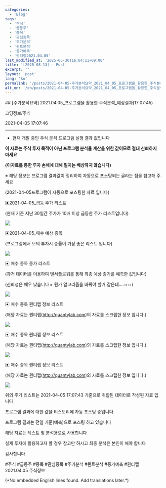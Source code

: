 ```yaml
---
categories:
  - 'Blog'
tags:
  - '주식'
  - '급등주'
  - '종목'
  - '관심종목'
  - '주가분석'
  - '퀸트분석'
  - '종가예측'
  - '퀀티랩2021.04.05'
last_modified_at: '2025-05-30T16:04:11+09:00'
title: '[2025-08-13] - Post'
excerpt: ''
layout: 'post'
lang: 'ko'
permalink: '/posts/2021-04-05-주가분석요약_2021_04_05_프로그램을_활용한_주식분석_예상결과_17_07_45/'
alt_en: '/en/posts/2021-04-05-주가분석요약_2021_04_05_프로그램을_활용한_주식분석_예상결과_17_07_45/'
---
```


<div class="lang-panel lang-ko" lang="ko">
## [주가분석요약] 2021.04.05_프로그램을 활용한 주식분석_예상결과(17:07:45)

코딩정보/주식

2021-04-05 17:07:46

* * *

* 현재 개발 중인 주식 분석 프로그램 실행 결과 값입니다

**이 자료는 주식 투자 목적이 아닌 프로그램 분석율 계산을 위한 값이므로 절대 신뢰하지 마세요**

**(이자료를 통한 투자 손해에 대해 필자는 배상하지 않습니다)**

※ 해당 정보는 프로그램 결과값이 정리하여 자동으로 포스팅되는 글라는 점을 참고해 주세요

(2021-04-05프로그램이 자동으로 포스팅한 자료 입니다)

▣2021-04-05_급등 주가 리스트

(현재 기준 지난 30일간 주가가 10배 이상 급등한 주가 리스트입니다)

![](/assets/images/주가분석요약_2021_04_05_프로그램을_활용한_주식분석_예상결과_17_07_45/skyloket_list.png)

▣2021-04-05_매수 예상 종목

(프로그램에서 모의 투자시 승률이 가장 좋은 리스트 입니다)

![](/assets/images/주가분석요약_2021_04_05_프로그램을_활용한_주식분석_예상결과_17_07_45/buy_list.png)

▣ 매수 종목 종가 리스트

(과거 데이터를 이용하여 텐서플로워를 통해 최종 예상 종가를 예측한 값입니다)

(신뢰성은 매우 낮습니다ㅠ 뭔가 알고리즘을 바꿔야 할거 같은데....ㅠㅠ)

![](/assets/images/주가분석요약_2021_04_05_프로그램을_활용한_주식분석_예상결과_17_07_45/stockclose_list.png)

▣ 매수 종목 퀀티랩 정보 리스트

(해당 자료는 퀀티랩(http://quantylab.com)의 자료를 스크랩한 정보 입니다.)

![](/assets/images/주가분석요약_2021_04_05_프로그램을_활용한_주식분석_예상결과_17_07_45/011560.png)

▣ 매수 종목 퀀티랩 정보 리스트

(해당 자료는 퀀티랩(http://quantylab.com)의 자료를 스크랩한 정보 입니다.)

![](/assets/images/주가분석요약_2021_04_05_프로그램을_활용한_주식분석_예상결과_17_07_45/208370.png)

▣ 매수 종목 퀀티랩 정보 리스트

(해당 자료는 퀀티랩(http://quantylab.com)의 자료를 스크랩한 정보 입니다.)

![](/assets/images/주가분석요약_2021_04_05_프로그램을_활용한_주식분석_예상결과_17_07_45/066910.png)

위의 주가 리스트는 2021-04-05 17:07:43 기준으로 취합된 데이터로 작성된 자료 입니다

프로그램 결과에 대한 값을 티스토리에 자동 포스팅 중입니다

프로그램 결과는 전일 기준(예측)으로 포스팅 하고 있습니다

해당 자료는 테스트 및 분석용으로 사용합니다

실제 투자에 활용하고자 할 경우 참고만 하시고 최종 분석은 본인이 해야 합니다

감사합니다

  

#주식 #급등주 #종목 #관심종목 #주가분석 #퀸트분석 #종가예측 #퀀티랩2021.04.05 주식정보


</div>
<div class="lang-panel lang-en" lang="en">
(*No embedded English lines found. Add translations later.*)

</div>
